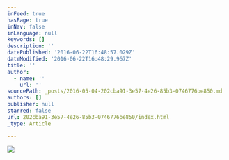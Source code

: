 ```yaml
---
inFeed: true
hasPage: true
inNav: false
inLanguage: null
keywords: []
description: ''
datePublished: '2016-06-22T16:48:57.029Z'
dateModified: '2016-06-22T16:48:29.967Z'
title: ''
author:
  - name: ''
    url: ''
sourcePath: _posts/2016-05-04-202cba91-3e57-4e26-85b3-0746776be850.md
authors: []
publisher: null
starred: false
url: 202cba91-3e57-4e26-85b3-0746776be850/index.html
_type: Article

---
```

![](https://the-grid-user-content.s3-us-west-2.amazonaws.com/b59304a1-1782-42ef-8f17-aa49de45518a.jpg)